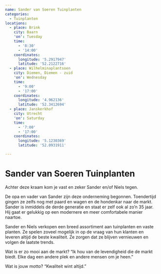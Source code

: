 ```yaml
---
name: Sander van Soeren Tuinplanten
categories:
  - Tuinplanten
locations:
  - place: Brink
    city: Baarn
    'on': Tuesday
    time:
      - '8:30'
      - '14:00'
    coordinates:
      longitude: '5.2917947'
      latitude: '52.2122716'
  - place: Wilhelminaplantsoen
    city: Diemen, Diemen - zuid
    'on': Wednesday
    time:
      - '9:00'
      - '17:00'
    coordinates:
      longitude: '4.962136'
      latitude: '52.3412694'
  - place: Janskerkhof
    city: Utrecht
    'on': Saturday
    time:
      - '7:00'
      - '17:00'
    coordinates:
      longitude: '5.1230369'
      latitude: '52.0931911'

---
```


# Sander van Soeren Tuinplanten

Achter deze kraam kom je vast en zeker Sander en/of Niels tegen.

De opa en vader van Sander zijn deze onderneming begonnen. Toendertijd gingen ze zelfs nog met paard en wagen en de hondenkar naar de markt. Sander is inmiddels de derde generatie en staat er zelf ook al zo’n 35 jaar. Hij gaat er gelukkig op een modernere en meer comfortabele manier naartoe.

Sander en Niels verkopen een breed assortiment aan tuinplanten en vaste planten. Ze spelen zoveel mogelijk in op de vraag van hun klanten en leveren altijd de beste kwaliteit. Ze zorgen dat ze blijven vernieuwen en volgen de laatste trends.

Wat is er zo mooi aan de markt?
“Ik hou van de levendigheid die de markt biedt. Elke dag een andere plek en andere mensen om je heen.”

Wat is jouw motto?
“Kwaliteit wint altijd.”